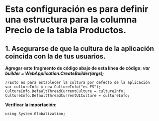 # Esta configuración es para definir una estructura para la columna Precio de la tabla Productos.

## 1.	Asegurarse de que la cultura de la aplicación coincida con la de tus usuarios.
**Agregar este fragmento de código abajo de esta línea de código:** **_var builder = WebApplication.CreateBuilder(args);_**
```
//Esto es para establecer la cultura por defecto de la aplicación
var cultureInfo = new CultureInfo("es-ES");
CultureInfo.DefaultThreadCurrentCulture = cultureInfo;
CultureInfo.DefaultThreadCurrentUICulture = cultureInfo;
```
**Verificar la importación:**
```
using System.Globalization;
```
